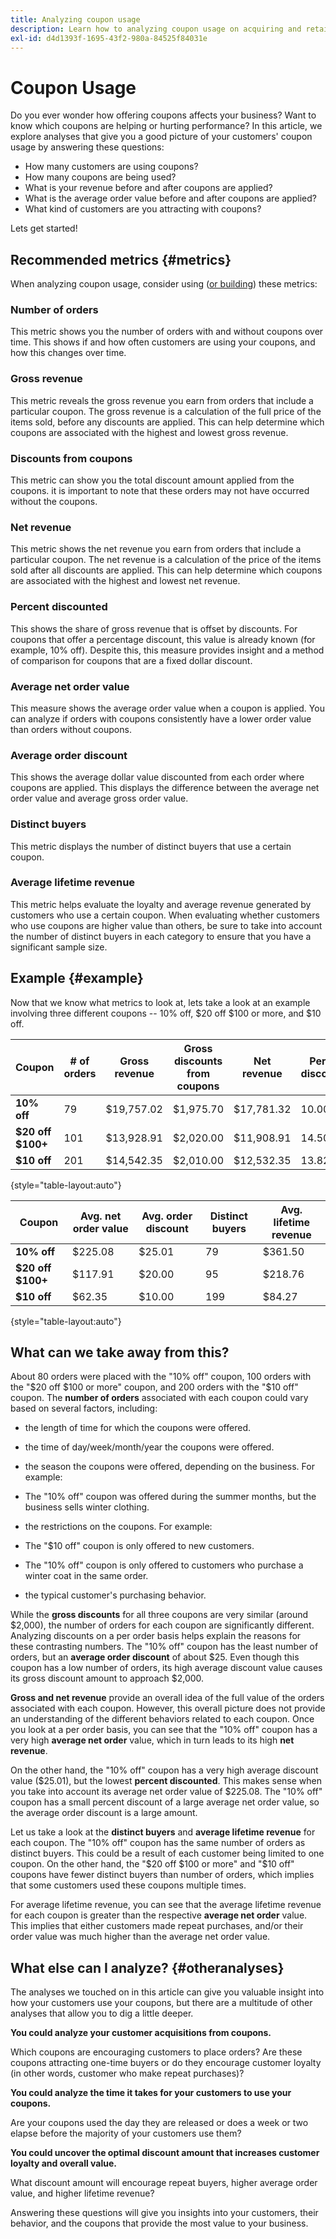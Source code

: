 ```yaml
---
title: Analyzing coupon usage
description: Learn how to analyzing coupon usage on acquiring and retaining customers.
exl-id: d4d1393f-1695-43f2-980a-84525f84031e
---
```

# Coupon Usage

Do you ever wonder how offering coupons affects your business? Want to know which coupons are helping or hurting performance? In this article, we explore analyses that give you a good picture of your customers' coupon usage by answering these questions:

* How many customers are using coupons?
* How many coupons are being used?
* What is your revenue before and after coupons are applied?
* What is the average order value before and after coupons are applied?
* What kind of customers are you attracting with coupons?

Lets get started!

## Recommended metrics {#metrics}

When analyzing coupon usage, consider using ([or building](../../data-user/reports/ess-manage-data-metrics.md)) these metrics:

### Number of orders

This metric shows you the number of orders with and without coupons over time. This shows if and how often customers are using your coupons, and how this changes over time.

### Gross revenue

This metric reveals the gross revenue you earn from orders that include a particular coupon. The gross revenue is a calculation of the full price of the items sold, before any discounts are applied. This can help determine which coupons are associated with the highest and lowest gross revenue.

### Discounts from coupons

This metric can show you the total discount amount applied from the coupons. it is important to note that these orders may not have occurred without the coupons.

### Net revenue

This metric shows the net revenue you earn from orders that include a particular coupon. The net revenue is a calculation of the price of the items sold after all discounts are applied. This can help determine which coupons are associated with the highest and lowest net revenue.

### Percent discounted

This shows the share of gross revenue that is offset by discounts. For coupons that offer a percentage discount, this value is already known (for example, 10% off). Despite this, this measure provides insight and a method of comparison for coupons that are a fixed dollar discount.

### Average net order value

This measure shows the average order value when a coupon is applied. You can analyze if orders with coupons consistently have a lower order value than orders without coupons.

### Average order discount

This shows the average dollar value discounted from each order where coupons are applied. This displays the difference between the average net order value and average gross order value.

### Distinct buyers

This metric displays the number of distinct buyers that use a certain coupon.

### Average lifetime revenue

This metric helps evaluate the loyalty and average revenue generated by customers who use a certain coupon. When evaluating whether customers who use coupons are higher value than others, be sure to take into account the number of distinct buyers in each category to ensure that you have a significant sample size.

## Example {#example}

Now that we know what metrics to look at, lets take a look at an example involving three different coupons -- 10% off, $20 off $100 or more, and $10 off.

| **Coupon** | **# of orders** | **Gross revenue** | **Gross discounts from coupons** | **Net revenue** | **Percent discounted** |
|-----|-----|-----|-----|-----|-----|
| **10% off** | 79 | $19,757.02 | $1,975.70 | $17,781.32 | 10.00% |
| **$20 off $100+** | 101 | $13,928.91 | $2,020.00 | $11,908.91 | 14.50% |
| **$10 off** | 201 | $14,542.35 | $2,010.00 | $12,532.35 | 13.82% |

{style="table-layout:auto"}


| **Coupon** | **Avg. net order value** | **Avg. order discount** | **Distinct buyers** | **Avg. lifetime revenue** |
|-----|-----|-----|-----|-----|
| **10% off** | $225.08 | $25.01 | 79 | $361.50 |
| **$20 off $100+** | $117.91 | $20.00 | 95 | $218.76 |
| **$10 off** | $62.35 | $10.00 | 199 | $84.27 |

{style="table-layout:auto"}

## What can we take away from this?

About 80 orders were placed with the "10% off" coupon, 100 orders with the "$20 off $100 or more" coupon, and 200 orders with the "$10 off" coupon. The **number of orders** associated with each coupon could vary based on several factors, including:

* the length of time for which the coupons were offered.
* the time of day/week/month/year the coupons were offered.
* the season the coupons were offered, depending on the business. For example:
* The "10% off" coupon was offered during the summer months, but the business sells winter clothing.

* the restrictions on the coupons. For example:
* The "$10 off" coupon is only offered to new customers.
* The "10% off" coupon is only offered to customers who purchase a winter coat in the same order.

* the typical customer's purchasing behavior.

While the **gross discounts** for all three coupons are very similar (around $2,000), the number of orders for each coupon are significantly different. Analyzing discounts on a per order basis helps explain the reasons for these contrasting numbers. The "10% off" coupon has the least number of orders, but an **average order discount** of about $25. Even though this coupon has a low number of orders, its high average discount value causes its gross discount amount to approach $2,000.

**Gross and net revenue** provide an overall idea of the full value of the orders associated with each coupon. However, this overall picture does not provide an understanding of the different behaviors related to each coupon. Once you look at a per order basis, you can see that the "10% off" coupon has a very high **average net order** value, which in turn leads to its high **net revenue**.

On the other hand, the "10% off" coupon has a very high average discount value ($25.01), but the lowest **percent discounted**. This makes sense when you take into account its average net order value of $225.08. The "10% off" coupon has a small percent discount of a large average net order value, so the average order discount is a large amount.

Let us take a look at the **distinct buyers** and **average lifetime revenue** for each coupon. The "10% off" coupon has the same number of orders as distinct buyers. This could be a result of each customer being limited to one coupon. On the other hand, the "$20 off $100 or more" and "$10 off" coupons have fewer distinct buyers than number of orders, which implies that some customers used these coupons multiple times.

For average lifetime revenue, you can see that the average lifetime revenue for each coupon is greater than the respective **average net order** value. This implies that either customers made repeat purchases, and/or their order value was much higher than the average net order value.

## What else can I analyze? {#otheranalyses}

The analyses we touched on in this article can give you valuable insight into how your customers use your coupons, but there are a multitude of other analyses that allow you to dig a little deeper.

**You could analyze your customer acquisitions from coupons.**

Which coupons are encouraging customers to place orders? Are these coupons attracting one-time buyers or do they encourage customer loyalty (in other words, customer who make repeat purchases)?

**You could analyze the time it takes for your customers to use your coupons.**

Are your coupons used the day they are released or does a week or two elapse before the majority of your customers use them?

**You could uncover the optimal discount amount that increases customer loyalty and overall value.**

What discount amount will encourage repeat buyers, higher average order value, and higher lifetime revenue?

Answering these questions will give you insights into your customers, their behavior, and the coupons that provide the most value to your business.
